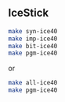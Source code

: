 

## IceStick

```bash
make syn-ice40
make imp-ice40
make bit-ice40
make pgm-ice40
```

or

```bash
make all-ice40
make pgm-ice40
```
